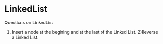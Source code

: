 # LinkedList
Questions on LinkedList
1) Insert a node at the begining and at the last of the Linked List.
2)Reverse a Linked List.
